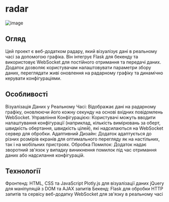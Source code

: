 # radar
![image](https://github.com/user-attachments/assets/5e4fee56-3604-46cc-b8a6-e24a619cf232)
## Огляд
Цей проект є веб-додатком радару, який візуалізує дані в реальному часі за допомогою графіка. Він інтегрує Flask для бекенду та використовує WebSocket для постійного отримання та передачі даних. Додаток дозволяє користувачам налаштовувати параметри збору даних, переглядати живі оновлення на радарному графіку та динамічно керувати конфігураціями.

## Особливості
Візуалізація Даних у Реальному Часі: Відображає дані на радарному графіку, оновлюючи його кожну секунду на основі вхідних повідомлень WebSocket.
Управління Конфігурацією: Користувачі можуть вводити налаштування конфігурації (наприклад, кількість вимірювань за оберт, швидкість обертання, швидкість цілей), які надсилаються на WebSocket сервер для обробки.
Адаптивний Дизайн: Додаток адаптується до різних розмірів екранів для оптимального перегляду як на настільних, так і на мобільних пристроях.
Обробка Помилок: Додаток надає зворотний зв'язок у випадку виникнення помилок під час отримання даних або надсилання конфігурацій.

## Технології
Фронтенд:
HTML, CSS та JavaScript
Plotly.js для візуалізації даних
jQuery для маніпуляцій з DOM та AJAX запитів
Бекенд:
Flask для обробки HTTP запитів та сервісу веб-додатку
WebSocket для зв'язку в реальному часі
